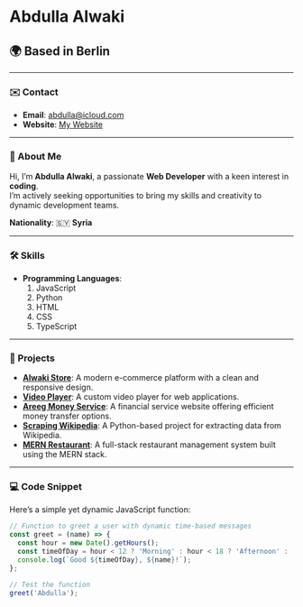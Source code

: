 # Abdulla Alwaki  

## 🌍 Based in Berlin  

---  

### ✉️ Contact  

- **Email**: [abdulla@icloud.com](mailto:abdulla@icloud.com)  
- **Website**: [My Website](https://abdullaalwaki.github.io/AbdullaAlwaki/)  

---  

### 🌟 About Me  

Hi, I’m **Abdulla Alwaki**, a passionate **Web Developer** with a keen interest in **coding**.  
I’m actively seeking opportunities to bring my skills and creativity to dynamic development teams.  

**Nationality**: 🇸🇾 **Syria**  

---  

### 🛠️ Skills  

- **Programming Languages**:  
  1. JavaScript  
  2. Python  
  3. HTML  
  4. CSS  
  5. TypeScript  

---  

### 🚀 Projects  

- **[Alwaki Store](https://alwakistore.onrender.com/)**: A modern e-commerce platform with a clean and responsive design. 
- **[Video Player](https://abdullaalwaki.github.io/videoplyer/)**: A custom video player for web applications.  
- **[Areeg Money Service](https://areegmoneyservice.com/)**: A financial service website offering efficient money transfer options.  
- **[Scraping Wikipedia](https://github.com/AbdullaAlwaki/ScrapingWikipedia/blob/main/My%20Project.ipynb)**: A Python-based project for extracting data from Wikipedia.  
- **[MERN Restaurant](https://mern-restaurant.onrender.com/)**: A full-stack restaurant management system built using the MERN stack.  

---  

### 💻 Code Snippet  

Here’s a simple yet dynamic JavaScript function:  

```javascript
// Function to greet a user with dynamic time-based messages
const greet = (name) => {
  const hour = new Date().getHours();
  const timeOfDay = hour < 12 ? 'Morning' : hour < 18 ? 'Afternoon' : 'Evening';
  console.log(`Good ${timeOfDay}, ${name}!`);
};

// Test the function
greet('Abdulla');
